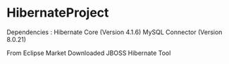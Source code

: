 # HibernateProject
Dependencies : Hibernate Core (Version 4.1.6)
               MySQL Connector (Version 8.0.21)

From Eclipse Market Downloaded JBOSS Hibernate Tool
